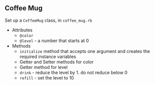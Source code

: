 ## Coffee Mug

Set up a `CoffeeMug` class, in `coffee_mug.rb`

* Attributes
  * `@color`
  * `@level` - a number that starts at 0
* Methods
  * `initialize` method that accepts one argument and creates the required
    instance variables
  * Getter and Setter methods for color
  * Getter method for level
  * `drink` - reduce the level by 1. do not reduce below 0
  * `refill` - set the level to 10